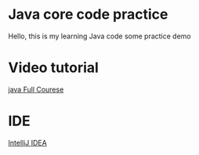 # Java core code practice

Hello, this is my learning Java code some practice demo

# Video tutorial
[java Full Courese](https://www.youtube.com/watch?v=xk4_1vDrzzo)

# IDE
[IntelliJ IDEA](https://www.jetbrains.com/idea/)

